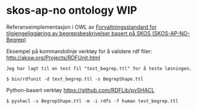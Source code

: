 # skos-ap-no ontology WIP

Referanseimplementasjon i OWL av [Forvaltningsstandard for tilgjengeliggjøring av begrepsbeskrivelser basert på SKOS (SKOS-AP-NO-Begrep)](https://doc.difi.no/data/begrep-skos-ap-no/)

Eksempel på kommandolinje verktøy for å validere rdf filer: <http://aksw.org/Projects/RDFUnit.html>

```
Jeg har lagt til en test fil "test_begrep.ttl" for å teste løsningen.

$ bin/rdfunit -d test_begrep.ttl -s BegrepShape.ttl
```

Python-basert verktøy <https://github.com/RDFLib/pySHACL>

```
$ pyshacl -s BegrepShape.ttl -m -i rdfs -f human test_begrep.ttl
```
